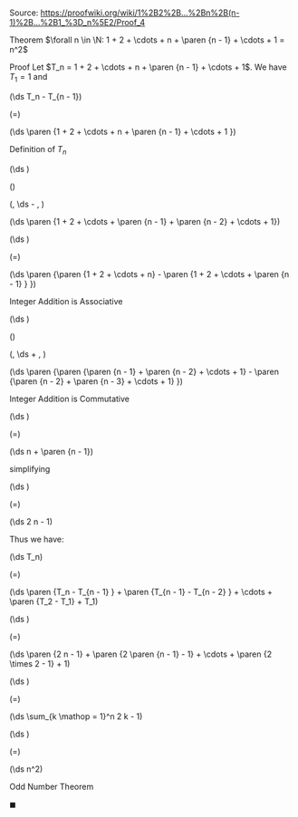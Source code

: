 # 

Source: https://proofwiki.org/wiki/1%2B2%2B...%2Bn%2B(n-1)%2B...%2B1_%3D_n%5E2/Proof_4

Theorem
$\forall n \in \N: 1 + 2 + \cdots + n + \paren {n - 1} + \cdots + 1 = n^2$


Proof
Let $T_n = 1 + 2 + \cdots + n + \paren {n - 1} + \cdots + 1$.
We have $T_1 = 1$
and














\(\ds T_n - T_{n - 1}\)

\(=\)







\(\ds \paren {1 + 2 + \cdots + n + \paren {n - 1} + \cdots + 1 }\)





Definition of $T_n$














\(\ds \)

\(\)





\(\, \ds - \, \)

\(\ds \paren {1 + 2 + \cdots + \paren {n - 1} + \paren {n - 2} + \cdots + 1}\)




















\(\ds \)

\(=\)







\(\ds \paren {\paren {1 + 2 + \cdots + n} - \paren {1 + 2 + \cdots + \paren {n - 1} } }\)





Integer Addition is Associative














\(\ds \)

\(\)





\(\, \ds + \, \)

\(\ds \paren {\paren {\paren {n - 1} + \paren {n - 2} + \cdots + 1} - \paren {\paren {n - 2} + \paren {n - 3} + \cdots + 1} }\)





Integer Addition is Commutative














\(\ds \)

\(=\)







\(\ds n + \paren {n - 1}\)





simplifying














\(\ds \)

\(=\)







\(\ds 2 n - 1\)









Thus we have:














\(\ds T_n\)

\(=\)







\(\ds \paren {T_n - T_{n - 1} } + \paren {T_{n - 1} - T_{n - 2} } + \cdots + \paren {T_2 - T_1} + T_1\)




















\(\ds \)

\(=\)







\(\ds \paren {2 n - 1} + \paren {2 \paren {n - 1} - 1} + \cdots + \paren {2 \times 2 - 1} + 1\)




















\(\ds \)

\(=\)







\(\ds \sum_{k \mathop = 1}^n 2 k - 1\)




















\(\ds \)

\(=\)







\(\ds n^2\)





Odd Number Theorem



$\blacksquare$





